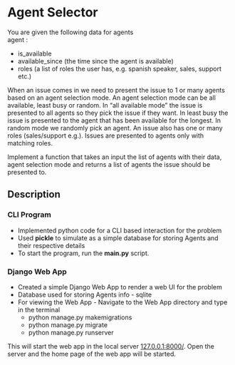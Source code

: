 # Agent Selector
You are given the following data for agents <br>
agent :
* is_available
* available_since (the time since the agent is available)
* roles (a list of roles the user has, e.g. spanish speaker, sales, support etc.) 

When an issue comes in we need to present the issue to 1 or many agents based on an agent selection mode. An agent selection mode can be all available, least busy or random. In “all available mode” the issue is presented to all agents so they pick the issue if they want. In least busy the issue is presented to the agent that has been available for the longest. In random mode we randomly pick an agent. An issue also has one or many roles (sales/support e.g.). Issues are presented to agents only with matching roles.

Implement a function that takes an input the list of agents with their data, agent selection mode and returns a list of agents the issue should be presented to.  

## Description

### CLI Program
* Implemented python code for a CLI based interaction for the problem
* Used **pickle** to simulate as a simple database for storing Agents and their respective details
* To start the program, run the **main.py** script.

### Django Web App
* Created a simple Django Web App to render a web UI for the problem
* Database used for storing Agents info - sqlite
* For viewing the Web App -
    Navigate to the Web App directory and type in the terminal
    * python manage.py makemigrations
    * python manage.py migrate
    * python manage.py runserver

This will start the web app in the local server [127.0.0.1:8000/](127.0.0.1:8000/). Open the server and the home page of the web app will be started.